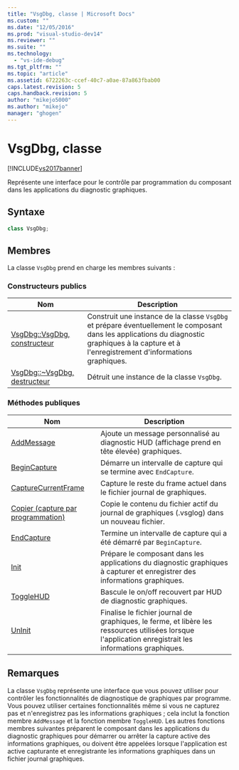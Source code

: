 ```yaml
---
title: "VsgDbg, classe | Microsoft Docs"
ms.custom: ""
ms.date: "12/05/2016"
ms.prod: "visual-studio-dev14"
ms.reviewer: ""
ms.suite: ""
ms.technology: 
  - "vs-ide-debug"
ms.tgt_pltfrm: ""
ms.topic: "article"
ms.assetid: 6722263c-ccef-40c7-a0ae-87a863fbab00
caps.latest.revision: 5
caps.handback.revision: 5
author: "mikejo5000"
ms.author: "mikejo"
manager: "ghogen"
---
```

# VsgDbg, classe
[!INCLUDE[vs2017banner](../code-quality/includes/vs2017banner.md)]

Représente une interface pour le contrôle par programmation du composant dans les applications du diagnostic graphiques.  
  
## Syntaxe  
  
```cpp  
class VsgDbg;  
```  
  
## Membres  
 La classe `VsgDbg` prend en charge les membres suivants :  
  
### Constructeurs publics  
  
|Nom|Description|  
|---------|-----------------|  
|[VsgDbg::VsgDbg, constructeur](../Topic/VsgDbg::VsgDbg%20\(Constructor\).md)|Construit une instance de la classe `VsgDbg` et prépare éventuellement le composant dans les applications du diagnostic graphiques à la capture et à l'enregistrement d'informations graphiques.|  
|[VsgDbg::~VsgDbg, destructeur](../debugger/vsgdbg-tilde-vsgdbg-destructor.md)|Détruit une instance de la classe `VsgDbg`.|  
  
### Méthodes publiques  
  
|Nom|Description|  
|---------|-----------------|  
|[AddMessage](../debugger/addmessage.md)|Ajoute un message personnalisé au diagnostic HUD \(affichage prend en tête élevée\) graphiques.|  
|[BeginCapture](../debugger/begincapture.md)|Démarre un intervalle de capture qui se termine avec `EndCapture`.|  
|[CaptureCurrentFrame](../debugger/capturecurrentframe.md)|Capture le reste du frame actuel dans le fichier journal de graphiques.|  
|[Copier \(capture par programmation\)](../debugger/copy-programmatic-capture.md)|Copie le contenu du fichier actif du journal de graphiques \(.vsglog\) dans un nouveau fichier.|  
|[EndCapture](../debugger/endcapture.md)|Termine un intervalle de capture qui a été démarré par `BeginCapture`.|  
|[Init](../debugger/init.md)|Prépare le composant dans les applications du diagnostic graphiques à capturer et enregistrer des informations graphiques.|  
|[ToggleHUD](../debugger/togglehud.md)|Bascule le on\/off recouvert par HUD de diagnostic graphiques.|  
|[UnInit](../debugger/uninit.md)|Finalise le fichier journal de graphiques, le ferme, et libère les ressources utilisées lorsque l'application enregistrait les informations graphiques.|  
  
## Remarques  
 La classe `VsgDbg` représente une interface que vous pouvez utiliser pour contrôler les fonctionnalités de diagnostique de graphiques par programme.  Vous pouvez utiliser certaines fonctionnalités même si vous ne capturez pas et n'enregistrez pas les informations graphiques ; cela inclut la fonction membre `AddMessage` et la fonction membre `ToggleHUD`.  Les autres fonctions membres suivantes préparent le composant dans les applications du diagnostic graphiques pour démarrer ou arrêter la capture active des informations graphiques, ou doivent être appelées lorsque l'application est active capturante et enregistrante les informations graphiques dans un fichier journal graphiques.